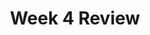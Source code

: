 ---
toc: true
comments: false
layout: post
title: Week 4 Review
description: Week 4 Review
courses: { csp: {week: 4} }
type: tangibles
---